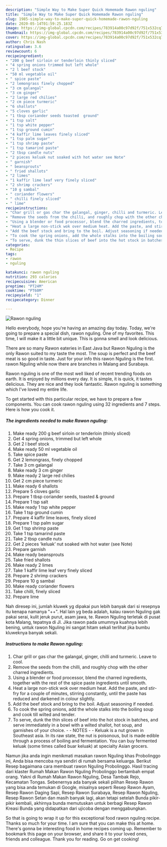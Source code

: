 ```yaml
---
description: "Simple Way to Make Super Quick Homemade Rawon nguling"
title: "Simple Way to Make Super Quick Homemade Rawon nguling"
slug: 1985-simple-way-to-make-super-quick-homemade-rawon-nguling
date: 2020-05-14T01:59:25.183Z
image: https://img-global.cpcdn.com/recipes/783914a00c97d92f/751x532cq70/rawon-nguling-recipe-main-photo.jpg
thumbnail: https://img-global.cpcdn.com/recipes/783914a00c97d92f/751x532cq70/rawon-nguling-recipe-main-photo.jpg
cover: https://img-global.cpcdn.com/recipes/783914a00c97d92f/751x532cq70/rawon-nguling-recipe-main-photo.jpg
author: Chris Nash
ratingvalue: 3.6
reviewcount: 6
recipeingredient:
- "200 g beef sirloin or tenderloin thinly sliced"
- "4 spring onions trimmed but left whole"
- "2 l beef stock"
- "50 ml vegetable oil"
- " spice paste"
- "2 lemongrass finely chopped"
- "3 cm galangal"
- "3 cm ginger"
- "2 large red chilies"
- "2 cm piece turmeric"
- "6 shallots"
- "5 cloves garlic"
- "1 tbsp coriander seeds toasted  ground"
- "1 tsp salt"
- "1 tsp white pepper"
- "1 tsp ground cumin"
- "4 kaffir lime leaves finely sliced"
- "1 tsp palm sugar"
- "1 tsp shrimp paste"
- "1 tsp tamarind paste"
- "2 tbsp candle nuts"
- "2 pieces keluak nut soaked with hot water see Note"
- " garnish"
- " beansprouts"
- " fried shallots"
- "2 limes"
- "1 kaffir lime leaf very finely sliced"
- "2 shrimp crackers"
- "10 g sambal"
- " coriander flowers"
- " chilli finely sliced"
- " lime"
recipeinstructions:
- "Char grill or gas char the galangal, ginger, chilli and turmeric. Leave to cool."
- "Remove the seeds from the chilli, and roughly chop with the other charred ingredients."
- "Using a blender or food processor, blend the charred ingredients, together with the rest of the spice paste ingredients until smooth."
- "Heat a large non-stick wok over medium heat. Add the paste, and stir-fry for a couple of minutes, stirring constantly, until the paste has reduced and darkened in colour slightly."
- "Add the beef stock and bring to the boil. Adjust seasoning if needed."
- "To cook the spring onions, add the whole stalks into the boiling soup and cook till wilted and tender."
- "To serve, dunk the thin slices of beef into the hot stock in batches, and serve immediately in a bowl with a wilted shallot, hot soup, and garnishes of your choice.  NOTES  Keluak is a nut grown in Southeast asia. In its raw state, the nut is poisonous, but is made edible through a process of boiling and fermentation. You can buy fermented keluak (some times called buar keluak) at specialty Asian grocers."
categories:
- Recipe
tags:
- rawon
- nguling

katakunci: rawon nguling 
nutrition: 293 calories
recipecuisine: American
preptime: "PT24M"
cooktime: "PT60M"
recipeyield: "1"
recipecategory: Dinner

---
```



![Rawon nguling](https://img-global.cpcdn.com/recipes/783914a00c97d92f/751x532cq70/rawon-nguling-recipe-main-photo.jpg)

Hello everybody, hope you're having an amazing day today. Today, we're going to prepare a special dish, rawon nguling. One of my favorites. This time, I will make it a little bit unique. This is gonna smell and look delicious.

There are so many Rawon eateries in East Java but Rawon Nguling is the only Rawon suited to my taste the most. The soup is perfect and the beef meat is so good in taste. Just for your info this rawon Nguling is the first. rawon Nguling while now there are branches in Malang and Surabaya.

Rawon nguling is one of the most well liked of recent trending foods on earth. It is enjoyed by millions every day. It is simple, it is quick, it tastes delicious. They are nice and they look fantastic. Rawon nguling is something which I've loved my entire life.


To get started with this particular recipe, we have to prepare a few components. You can cook rawon nguling using 32 ingredients and 7 steps. Here is how you cook it.

<!--inarticleads1-->

##### The ingredients needed to make Rawon nguling:

1. Make ready 200 g beef sirloin or tenderloin (thinly sliced)
1. Get 4 spring onions, trimmed but left whole
1. Get 2 l beef stock
1. Make ready 50 ml vegetable oil
1. Take  spice paste
1. Get 2 lemongrass, finely chopped
1. Take 3 cm galangal
1. Make ready 3 cm ginger
1. Make ready 2 large red chilies
1. Get 2 cm piece turmeric
1. Make ready 6 shallots
1. Prepare 5 cloves garlic
1. Prepare 1 tbsp coriander seeds, toasted &amp; ground
1. Prepare 1 tsp salt
1. Make ready 1 tsp white pepper
1. Take 1 tsp ground cumin
1. Prepare 4 kaffir lime leaves, finely sliced
1. Prepare 1 tsp palm sugar
1. Get 1 tsp shrimp paste
1. Take 1 tsp tamarind paste
1. Take 2 tbsp candle nuts
1. Get 2 pieces ‘keluak’ nut soaked with hot water (see Note)
1. Prepare  garnish
1. Make ready  beansprouts
1. Take  fried shallots
1. Make ready 2 limes
1. Take 1 kaffir lime leaf very finely sliced
1. Prepare 2 shrimp crackers
1. Prepare 10 g sambal
1. Make ready  coriander flowers
1. Take  chilli, finely sliced
1. Prepare  lime


Nah diresep ini, jumlah kluwek yg dipakai pun lebih banyak dari si resepnya itu kenapa namanya &#34;++&#34;. Hal lain yg beda adalah, kalau rawon Nguling gak pakai serai, kulit jeruk purut, asam jawa, te. Rawon Nguling terletak di pusat kota Malang, tepatnya di Jl. Jika rawon pada umumnya kuahnya lebih bening, untuk rawon Nguling ini sangat hitam sekali terlihat jika bumbu kluweknya banyak sekali. 

<!--inarticleads2-->

##### Instructions to make Rawon nguling:

1. Char grill or gas char the galangal, ginger, chilli and turmeric. Leave to cool.
1. Remove the seeds from the chilli, and roughly chop with the other charred ingredients.
1. Using a blender or food processor, blend the charred ingredients, together with the rest of the spice paste ingredients until smooth.
1. Heat a large non-stick wok over medium heat. Add the paste, and stir-fry for a couple of minutes, stirring constantly, until the paste has reduced and darkened in colour slightly.
1. Add the beef stock and bring to the boil. Adjust seasoning if needed.
1. To cook the spring onions, add the whole stalks into the boiling soup and cook till wilted and tender.
1. To serve, dunk the thin slices of beef into the hot stock in batches, and serve immediately in a bowl with a wilted shallot, hot soup, and garnishes of your choice. -  - NOTES -  - Keluak is a nut grown in Southeast asia. In its raw state, the nut is poisonous, but is made edible through a process of boiling and fermentation. You can buy fermented keluak (some times called buar keluak) at specialty Asian grocers.


Namun jika anda ingin menikmati masakan rawon Nguling khas Probolinggo ini, Anda bisa mencoba nya sendiri di rumah bersama keluarga. Berikut Resep bagaimana cara membuat rawon Nguling Probolinggo. Hasil tracing dari klaster Rumah Makan Rawon Nguling Probolinggo bertambah empat orang. Yakni di Rumah Makan Rawon Nguling, Desa Tambak Rejo, Kecamatan Tongas. Sebenernya ada banyak sekali pilihan Resep Rawon yang bisa anda temukan di Google, misalnya seperti Resep Rawon Ayam, Resep Rawon Daging Sapi, Resep Rawon Surabaya, Resep Rawon Nguling, Resep Rawon Setan dan masih banyak lagi, akan tetapi setelah Bunda pikir- pikir kembali, akhirnya bunda memutuskan untuk berbagi Resep Rawon Kreasi Bunda yang didapatkan dari ujicoba dengan menggabungkan. 

So that is going to wrap it up for this exceptional food rawon nguling recipe. Thanks so much for your time. I am sure that you can make this at home. There's gonna be interesting food in home recipes coming up. Remember to bookmark this page on your browser, and share it to your loved ones, friends and colleague. Thank you for reading. Go on get cooking!
